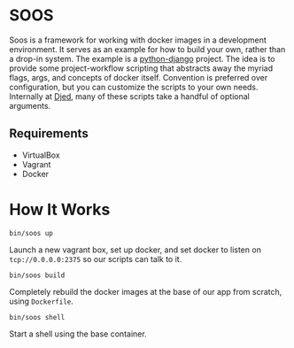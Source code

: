 # SOOS

Soos is a framework for working with docker images in a development environment. It serves as an example for how to build
your own, rather than a drop-in system. The example is a [python-django](http://djangoproject.com) project. The idea is to
provide some project-workflow scripting that abstracts away the myriad flags, args, and concepts of docker itself. Convention
is preferred over configuration, but you can customize the scripts to your own needs. Internally at [Djed](http://djed.com/),
many of these scripts take a handful of optional arguments.

## Requirements

* VirtualBox
* Vagrant
* Docker

# How It Works

    bin/soos up

Launch a new vagrant box, set up docker, and set docker to listen on `tcp://0.0.0.0:2375` so our scripts
can talk to it.

    bin/soos build

Completely rebuild the docker images at the base of our app from scratch, using `Dockerfile`.

    bin/soos shell
    
Start a shell using the base container.
